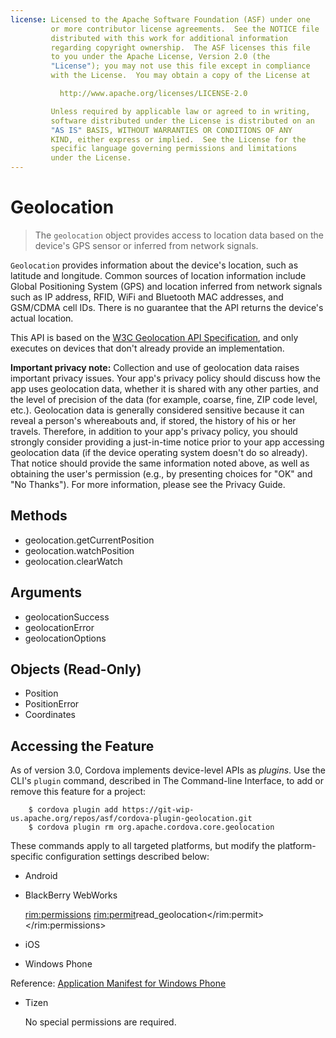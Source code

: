 ```yaml
---
license: Licensed to the Apache Software Foundation (ASF) under one
         or more contributor license agreements.  See the NOTICE file
         distributed with this work for additional information
         regarding copyright ownership.  The ASF licenses this file
         to you under the Apache License, Version 2.0 (the
         "License"); you may not use this file except in compliance
         with the License.  You may obtain a copy of the License at

           http://www.apache.org/licenses/LICENSE-2.0

         Unless required by applicable law or agreed to in writing,
         software distributed under the License is distributed on an
         "AS IS" BASIS, WITHOUT WARRANTIES OR CONDITIONS OF ANY
         KIND, either express or implied.  See the License for the
         specific language governing permissions and limitations
         under the License.
---
```


Geolocation
===========

> The `geolocation` object provides access to location data based on the device's GPS sensor or inferred from network signals.

`Geolocation` provides information about the device's location, such as
latitude and longitude. Common sources of location information include
Global Positioning System (GPS) and location inferred from network
signals such as IP address, RFID, WiFi and Bluetooth MAC addresses,
and GSM/CDMA cell IDs. There is no guarantee that the API returns the
device's actual location.

This API is based on the
[W3C Geolocation API Specification](http://dev.w3.org/geo/api/spec-source.html),
and only executes on devices that don't already provide an implementation.

**Important privacy note:** Collection and use of geolocation data raises important privacy issues.  Your app's privacy policy should discuss how the app uses geolocation data, whether it is shared with any other parties, and the level of precision of the data (for example, coarse, fine, ZIP code level, etc.).  Geolocation data is generally considered sensitive because it can reveal a person's whereabouts and, if stored, the history of his or her travels.  Therefore, in addition to your app's privacy policy, you should strongly consider providing a just-in-time notice prior to your app accessing geolocation data (if the device operating system doesn't do so already).  That notice should provide the same information noted above, as well as obtaining the user's permission (e.g., by presenting choices for "OK" and "No Thanks").  For more information, please see the Privacy Guide.

Methods
-------

- geolocation.getCurrentPosition
- geolocation.watchPosition
- geolocation.clearWatch

Arguments
---------

- geolocationSuccess
- geolocationError
- geolocationOptions

Objects (Read-Only)
-------------------

- Position
- PositionError
- Coordinates

## Accessing the Feature

As of version 3.0, Cordova implements device-level APIs as _plugins_.
Use the CLI's `plugin` command, described in The Command-line
Interface, to add or remove this feature for a project:

        $ cordova plugin add https://git-wip-us.apache.org/repos/asf/cordova-plugin-geolocation.git
        $ cordova plugin rm org.apache.cordova.core.geolocation

These commands apply to all targeted platforms, but modify the
platform-specific configuration settings described below:

* Android

    <!-- app/res/xml/config.xml -->
    <feature name="Geolocation">
        <param name="android-package" value="org.apache.cordova.GeoBroker" />
    </feature>

    <!-- app/AndroidManifest.xml -->
    <uses-permission android:name="android.permission.ACCESS_COARSE_LOCATION" />
    <uses-permission android:name="android.permission.ACCESS_FINE_LOCATION" />
    <uses-permission android:name="android.permission.ACCESS_LOCATION_EXTRA_COMMANDS" />

* BlackBerry WebWorks

    <!-- www/plugins.xml -->
    <feature name="Geolocation">
        <param name="blackberry-package" value="org.apache.cordova.geolocation.Geolocation" />
    </feature>

    <!-- www/config.xml -->
    <rim:permissions>
        <rim:permit>read_geolocation</rim:permit>
    </rim:permissions>

* iOS

    <!-- config.xml -->
    <feature name="Geolocation">
        <param name="ios-package" value="CDVLocation" />
    </feature>

* Windows Phone

    <!-- Properties/WPAppManifest.xml -->
    <Capabilities>
        <Capability Name="ID_CAP_LOCATION" />
    </Capabilities>

Reference: [Application Manifest for Windows Phone](http://msdn.microsoft.com/en-us/library/ff769509%28v=vs.92%29.aspx)

* Tizen

  No special permissions are required.
